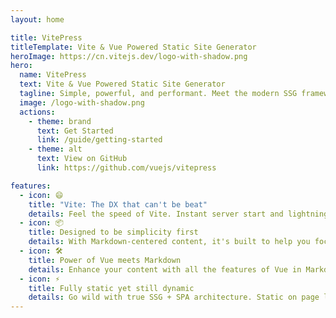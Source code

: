 ```yaml
---
layout: home

title: VitePress
titleTemplate: Vite & Vue Powered Static Site Generator
heroImage: https://cn.vitejs.dev/logo-with-shadow.png
hero:
  name: VitePress
  text: Vite & Vue Powered Static Site Generator
  tagline: Simple, powerful, and performant. Meet the modern SSG framework you've always wanted.
  image: /logo-with-shadow.png
  actions:
    - theme: brand
      text: Get Started
      link: /guide/getting-started
    - theme: alt
      text: View on GitHub
      link: https://github.com/vuejs/vitepress

features:
  - icon: 😄
    title: "Vite: The DX that can't be beat"
    details: Feel the speed of Vite. Instant server start and lightning fast HMR that stays fast regardless of the app size.
  - icon: 📦
    title: Designed to be simplicity first
    details: With Markdown-centered content, it's built to help you focus on writing and deployed with minimum configuration.
  - icon: 🛠️
    title: Power of Vue meets Markdown
    details: Enhance your content with all the features of Vue in Markdown, while being able to customize your site with Vue.
  - icon: ⚡️
    title: Fully static yet still dynamic
    details: Go wild with true SSG + SPA architecture. Static on page load, but engage users with 100% interactivity from there.
---
```

